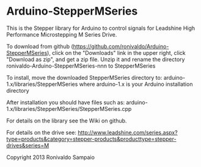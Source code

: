 Arduino-StepperMSeries
======================

This is the Stepper library for Arduino to control signals for Leadshine High Performance Microstepping M Series Drive.

To download from github (https://github.com/ronivaldo/Arduino-StepperMSeries), click on the "Downloads" link in the upper right, click "Download as zip", and get a zip file.  Unzip it and rename the directory ronivaldo-Arduino-StepperMSeries-nnn to StepperMSeries

To install, move the downloaded StepperMSeries directory to:
arduino-1.x/libraries/StepperMSeries
where arduino-1.x is your Arduino installation directory

After installation you should have files such as:
arduino-1.x/libraries/StepperMSeries/StepperMSeries.cpp

For details on the library see the Wiki on github.

For details on the drive see:
http://www.leadshine.com/series.aspx?type=products&category=stepper-products&producttype=stepper-drives&series=M

Copyright 2013 Ronivaldo Sampaio